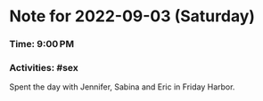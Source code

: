 # Note for 2022-09-03 (Saturday)
### Time: 9:00 PM
### Activities: #sex

Spent the day with Jennifer, Sabina and Eric in Friday Harbor.
